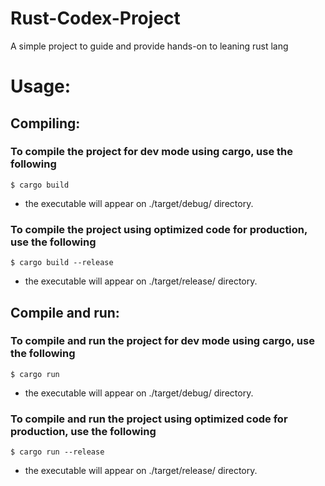 # Rust-Codex-Project
A simple project to guide and provide hands-on to leaning rust lang

# Usage:
## Compiling:
### To compile the project for dev mode using cargo, use the following
```
$ cargo build
```
* the executable will appear on ./target/debug/ directory.

### To compile the project using optimized code for production, use the following
```
$ cargo build --release
```
* the executable will appear on ./target/release/ directory.

## Compile and run:
### To compile and run the project for dev mode using cargo, use the following
```
$ cargo run
```
* the executable will appear on ./target/debug/ directory.

### To compile and run the project using optimized code for production, use the following
```
$ cargo run --release
```
* the executable will appear on ./target/release/ directory.